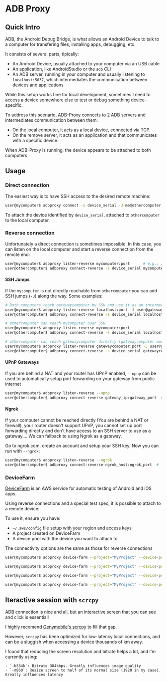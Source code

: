 # ADB Proxy


## Quick Intro

ADB, the Android Debug Bridge, is what allows an Android Device to talk to a computer for transfering files, installing apps, debugging, etc.

It consists of several parts, tipically:

- An Android Device, usually attached to your computer via an USB cable
- An application, like AndroidStudio or the `adb` CLI
- An ADB server, running in your computer and usually listening to `localhost:5037`, which intermediates the communication between devices and applications

While this setup works fine for local development, sometimes I need to access a device somewhere else to test or debug something device-specific.

To address this scenario, ADB-Proxy connects to 2 ADB servers and intermediates communication between them:

- On the local computer, it acts as a local device, connected via TCP.
- On the remove server, it acts as an application and that communicates with a specific device.

When ADB-Proxy is running, the device appears to be attached to both computers

## Usage

### Direct connection

The easiest way is to have SSH access to the desired remote machine:

```bash
user@mycomputer$ adbproxy connect -s device_serial -J me@othercomputer
```

To attach the device identified by `device_serial`, attached to `othercomputer` to the local computer.

### Reverse connection

Unfortunately a direct connection is sometimes impossible. In this case, you can listen on the local
computer and start a reverse connection from the remote end:

```bash
user@mycomputer$ adbproxy listen-reverse mycomputer:port      # e.g.: 1.2.3.4:5678
user@othercomputer$ adbproxy connect-reverse -s device_serial mycomputer:port
```

#### SSH Jumps

If the `mycomputer` is not directly reachable from `othercomputer` you can add SSH jumps (`-J`) along the way. Some examples:

```bash
# Both computers reach gatewaycomputer by SSH and use it as an intermediary
user@mycomputer$ adbproxy listen-reverse localhost:port -J user@gatewaycomputer
user@othercomputer$ adbproxy connect-reverse -s device_serial localhost:port -J user@gatewaycomputer
```

```bash
# othercomputer can reach mycomputer over SSH
user@mycomputer$ adbproxy listen-reverse mycomputer:port
user@othercomputer$ adbproxy connect-reverse -s device_serial localhost:port -J user@mycomputer
```

```bash
# othercomputer can reach gatewaycomputer directly (gatewaycomputer must be configured with `GatewayPorts yes`)
user@mycomputer$ adbproxy listen-reverse gatewaycomputer:port -J user@gatewaycomputer
user@othercomputer$ adbproxy connect-reverse -s device_serial gatewaycomputer:port
```

#### UPnP Gateways

If you are behind a NAT and your router has UPnP enabled, `--upnp` can be used to automatically setup port forwarding on your gateway from public internet

```bash
user@mycomputer$ adbproxy listen-reverse --upnp
user@othercomputer$ adbproxy connect-reverse gateway_ip:gateway_port  # listen-reverse shows the gateway IP and Port
```

#### Ngrok
If your computer cannot be reached directly (You are behind a NAT or firewall), your router doesn't support UPnP, you cannot set up port forwarding directly and
don't have access to an SSH server to use as a gateway.... We can fallback to using Ngrok as a gateway.

Go to ngrok.com, create an account and setup your SSH key. Now you can run with `--ngrok`:

```bash
user@mycomputer$ adbproxy listen-reverse --ngrok
user@othercomputer$ adbproxy connect-reverse ngrok_host:ngrok_port  # listen-reverse shows the Host and Port to use
```


### DeviceFarm

[DeviceFarm](https://aws.amazon.com/pt/device-farm/) is an AWS service for automatic testing of Android and iOS apps.

Using reverse connections and a special test spec, it is possible to attach to a remote device:

To use it, ensure you have:

  - `~/.aws/config` file setup with your region and access keys
  - A project created on DeviceFarm
  - A device pool with the device you want to attach to

The connectivity options are the same as those for reverse connections

```bash
user@mycomputer$ adbproxy device-farm --project="MyProject" --device-pool="MyPool" my_ip:port  # Assuming my_ip is available externally
```

```bash
user@mycomputer$ adbproxy device-farm --project="MyProject" --device-pool="MyPool" gateway_ip:port -J user@gatewaycomputer  # Assuming gateway_ip is available externally
```

```bash
user@mycomputer$ adbproxy device-farm --project="MyProject" --device-pool="MyPool" --upnp  # Will automatically set port forwarding from a public ip
```

```bash
user@mycomputer$ adbproxy device-farm --project="MyProject" --device-pool="MyPool" --ngrok  # Will automatically use ngrok as  a gateway
```

## Iteractive session with `scrcpy`

ADB connection is nice and all, but an interactive screen that you can see and click is essential!

I highly recomend [Genymobile's scrcpy](https://github.com/Genymobile/scrcpy) to fill that gap.

However, `scrcpy` has been optimized for low-latency local connections, and can be a sluggish when accessing a device thousands of km away.

I found that reducing the screen resolution and bitrate helps a lot, and I'm currently using:

    - `-b384k`: Bitrate 384kbps. Greatly influences image quality
    - `-m960`: Resize screen to half of its normal size (1920 in my case). Greatly influences latency
